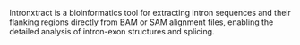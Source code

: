 Intronxtract is a bioinformatics tool for extracting intron sequences and their flanking regions directly from BAM or SAM alignment files, enabling the detailed analysis of intron-exon structures and splicing.
